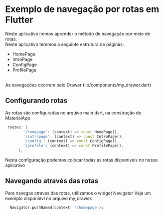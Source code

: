 # Exemplo de navegação por rotas em Flutter

Neste aplicativo iremos aprender o método de navegação por meio de rotas.
<br/>
Neste aplicativo teremos a seguinte estrutura de páginas:
 - HomePage<br/>
 - IntroPage<br/>
 - ConfigPage<br/>
 - ProfilePage<br/>
<br/>
As navegações ocorrem pelo Drawer (lib/components/my_drawer.dart)<br/>

## Configurando rotas
As rotas são configuradas no arquivo main.dart, na construção do MaterialApp
```dart
 routes: {
        '/homepage': (context) => const HomePage(),
        '/intropage': (context) => const IntroPage(),
        '/config': (context) => const ConfigPage(),
        '/profile': (context) => const ProfilePage(),
      },
```
Nesta configuração podemos colocar todas as rotas disponíveis no nosso aplicativo

## Navegando através das rotas
Para navegas através das rotas, utilizamos o widget Navigator
Veja um exemplo disponíevl no arquivo my_drawer.
```dart
  Navigator.pushNamed(context, '/homepage');
```